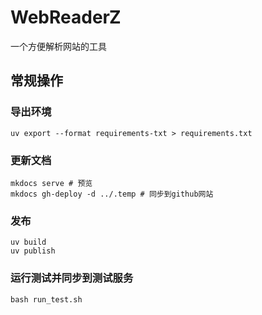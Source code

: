 # WebReaderZ

一个方便解析网站的工具

## 常规操作

### 导出环境
```
uv export --format requirements-txt > requirements.txt
```
### 更新文档
```
mkdocs serve # 预览
mkdocs gh-deploy -d ../.temp # 同步到github网站
```
### 发布
```
uv build
uv publish
```
### 运行测试并同步到测试服务
```
bash run_test.sh
```
